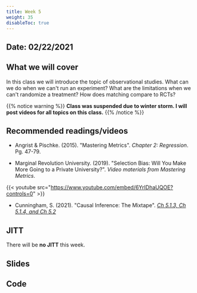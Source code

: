 ```yaml
---
title: Week 5
weight: 35
disableToc: true
---
```


## Date: 02/22/2021

## What we will cover

In this class we will introduce the topic of observational studies. What can we do when we can't run an experiment? What are the limitations when we can't randomize a treatment? How does matching compare to RCTs?  

{{% notice warning %}}
**Class was suspended due to winter storm. I will post videos for all topics on this class.**
{{% /notice %}}


## Recommended readings/videos

- Angrist & Pischke. (2015). "Mastering Metrics". *Chapter 2: Regression*. Pg. 47-79. 

- Marginal Revolution University. (2019). "Selection Bias: Will You Make More Going to a Private University?". *Video materials from Mastering Metrics*.

{{< youtube src="https://www.youtube.com/embed/6YrIDhaUQOE?controls=0" >}}

- Cunningham, S. (2021). "Causal Inference: The Mixtape". [*Ch 5.1.3, Ch 5.1.4, and Ch 5.2*](https://mixtape.scunning.com/ch4.html#subclassification-exercise-titanic-mathrmdata-set)


## JITT

There will be **no JITT** this week.

## Slides

<!-- You can find the first slides for the class [here](https://sta235.netlify.app/Classes/Week3/1_PotentialOutcomes/sp2021_sta235_5_PotentialOutcomes.html):

{{< slides src="https://sta235.netlify.app/Classes/Week3/1_PotentialOutcomes/sp2021_sta235_5_PotentialOutcomes.html" >}} -->

## Code

<!-- [Here](https://github.com/maibennett/sta235/blob/main/exampleSite/content/Classes/Week3/1_PotentialOutcomes/code/sp2021_sta235_5_PO.R) is the R code we will review in class, with some additional data and questions. -->